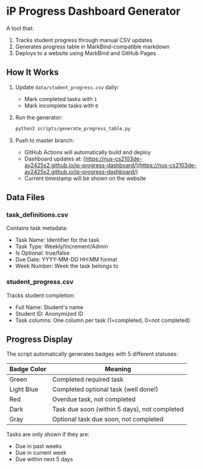 # iP Progress Dashboard Generator

A tool that:
1. Tracks student progress through manual CSV updates
2. Generates progress table in MarkBind-compatible markdown
3. Deploys to a website using MarkBind and GitHub Pages

## How It Works

1. Update `data/student_progress.csv` daily:
   - Mark completed tasks with `1`
   - Mark incomplete tasks with `0`

2. Run the generator:
   ```bash
   python3 scripts/generate_progress_table.py
   ```

3. Push to master branch:
   - GitHub Actions will automatically build and deploy
   - Dashboard updates at: [https://nus-cs2103de-ay2425s2.github.io/ip-progress-dashboard/](https://nus-cs2103de-ay2425s2.github.io/ip-progress-dashboard/)
   - Current timestamp will be shown on the website

## Data Files

### task_definitions.csv
Contains task metadata:
- Task Name: Identifier for the task
- Task Type: Weekly/Increment/Admin
- Is Optional: true/false
- Due Date: YYYY-MM-DD HH:MM format
- Week Number: Week the task belongs to

### student_progress.csv
Tracks student completion:
- Full Name: Student's name
- Student ID: Anonymized ID
- Task columns: One column per task (1=completed, 0=not completed)

## Progress Display

The script automatically generates badges with 5 different statuses:

| Badge Color | Meaning |
|------------|---------|
| Green | Completed required task |
| Light Blue | Completed optional task (well done!) |
| Red | Overdue task, not completed |
| Dark | Task due soon (within 5 days), not completed |
| Gray | Optional task due soon, not completed |

Tasks are only shown if they are:
- Due in past weeks
- Due in current week
- Due within next 5 days 